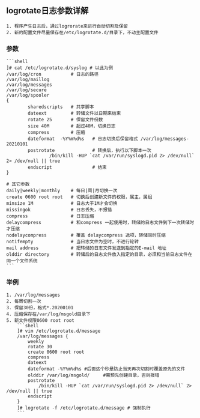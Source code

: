 ## logrotate日志参数详解
    1. 程序产生日志后，通过logrorate来进行自动切割及保留
    2. 新的配置文件尽量保存在/etc/logrotate.d/目录下，不动主配置文件
### 参数
    ```shell
    ]# cat /etc/logrotate.d/syslog # 以此为例
    /var/log/cron           # 日志的路径
    /var/log/maillog
    /var/log/messages
    /var/log/secure
    /var/log/spooler
    {
            sharedscripts   # 共享脚本
            dateext         # 转储文件以日期来结束
            rotate 25       # 保留文件份数
            size 40M        # 超过40M，切换日志
            compress        # 压缩
            dateformat  -%Y%m%d%s   # 日志切换后保留格式 /var/log/messages-20210101
            postrotate              # 转换后，执行以下脚本一次
                    /bin/kill -HUP `cat /var/run/syslogd.pid 2> /dev/null` 2> /dev/null || true
            endscript               # 结束
    }
    
    # 其它参数
    daily|weekly|monthly    # 每日|周|月切换一次
    create 0600 root root   # 切换后创建新文件的权限，属主，属组
    minsize 1M              # 日志大于1M才会切换
    missingok               # 日志丢失，不报错
    compress                # 日志压缩
    delaycompress           # 和compress 一起使用时，转储的日志文件到下一次转储时才压缩
    nodelaycompress         # 覆盖 delaycompress 选项，转储同时压缩
    notifempty              # 当日志文件为空时，不进行轮转
    mail address            # 把转储的日志文件发送到指定的E-mail 地址
    olddir directory        # 转储后的日志文件放入指定的目录，必须和当前日志文件在同一个文件系统
    ```
### 举例
    1. /var/log/messages
    2. 每周切割一次
    3. 保留30份，格式*.20200101
    4. 压缩保存在/var/log/msgold目录下
    5. 新文件权限0600 root root
        ```shell
        ]# vim /etc/logrotate.d/message
        /var/log/messages {
            weekly
            rotate 30
            create 0600 root root
            compress
            dateext
            dateformat -%Y%m%d%s #后面这个秒是防止当天再次切割时覆盖原先的文件
            olddir /var/log/msgold/     #需预先创建目录，否则报错
            postrotate
                /bin/kill -HUP `cat /var/run/syslogd.pid 2> /dev/null` 2> /dev/null || true
            endscript
        }
        ]# logrotate -f /etc/logrotate.d/message # 强制执行
        ```
